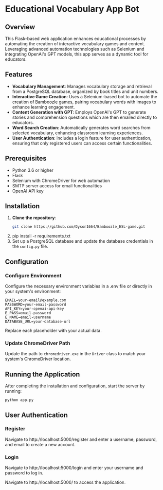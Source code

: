 # Educational Vocabulary App Bot

## Overview
This Flask-based web application enhances educational processes by automating the creation of interactive vocabulary games and content. Leveraging advanced automation technologies such as Selenium and integrating OpenAI's GPT models, this app serves as a dynamic tool for educators.

## Features

- **Vocabulary Management**: Manages vocabulary storage and retrieval from a PostgreSQL database, organized by book titles and unit numbers.
- **Interactive Game Creation**: Uses a Selenium-based bot to automate the creation of Bamboozle games, pairing vocabulary words with images to enhance learning engagement.
- **Content Generation with GPT**: Employs OpenAI's GPT to generate stories and comprehension questions which are then emailed directly to educators.
- **Word Search Creation**: Automatically generates word searches from selected vocabulary, enhancing classroom learning experiences.
- **User Authentication**: Includes a login feature for user authentication, ensuring that only registered users can access certain functionalities.

## Prerequisites

- Python 3.6 or higher
- Flask
- Selenium with ChromeDriver for web automation
- SMTP server access for email functionalities
- OpenAI API key

## Installation

1. **Clone the repository**:
   ```sh
   git clone https://github.com/Dyson1664/Bamboozle_ESL-game.git
2. pip install -r requirements.txt
3. Set up a PostgreSQL database and update the database credentials in the `config.py` file.
## Configuration

### Configure Environment
Configure the necessary environment variables in a .env file or directly in your system's environment:
```plaintext
EMAIL=your-email@example.com
PASSWORD=your-email-password
API_KEY=your-openai-api-key
E_PASS=email-password
E_NAME=email-username
DATABASE_URL=your-database-url
```

Replace each placeholder with your actual data.

### Update ChromeDriver Path
Update the path to `chromedriver.exe` in the `Driver` class to match your system's ChromeDriver location.

## Running the Application
After completing the installation and configuration, start the server by running:

```
python app.py
```
## User Authentication
### Register
Navigate to http://localhost:5000/register and enter a username, password, and email to create a new account.

### Login
Navigate to http://localhost:5000/login and enter your username and password to log in.

Navigate to http://localhost:5000/ to access the application.
